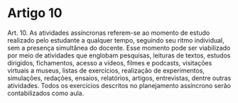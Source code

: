 # Artigo 10

Art. 10. As atividades assíncronas referem-se ao momento de estudo realizado pelo estudante a qualquer tempo,
seguindo seu ritmo individual, sem a presença simultânea do docente. Esse momento pode ser viabilizado por meio
de atividades que englobam pesquisas, leituras de textos, estudos dirigidos, fichamentos, acesso a vídeos, filmes e
podcasts, visitações virtuais a museus, listas de exercícios, realização de experimentos, simulações, redações,
ensaios, relatórios, artigos, entrevistas, dentre outras atividades. Todos os exercícios descritos no planejamento
assíncrono serão contabilizados como aula.

